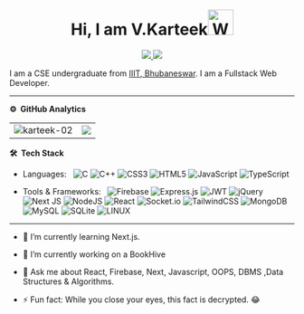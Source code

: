 
<p align="center"> <h1 align="center"> Hi, I am V.Karteek<img src="https://raw.githubusercontent.com/nixin72/nixin72/master/wave.gif" 
         alt="Waving hand animated gif"
         height="45"
         width="45" /></h1> </p>
<p align="center">
<a href="https://www.linkedin.com/in/v-karteek-07994a217/"><img src="https://img.shields.io/badge/LinkedIn-0077B5?style=for-the-badge&logo=linkedin&logoColor=white"/> </a>
<a href="mailto:karteekkarteek007@gmail.com"><img src="https://img.shields.io/badge/Gmail-D14836?style=for-the-badge&logo=gmail&logoColor=white"/> </a>
</p>

 I am a CSE undergraduate from [IIIT, Bhubaneswar](https://www.iiit-bh.ac.in/).
 I am a Fullstack Web Developer.

***
**⚙️ &nbsp;GitHub Analytics**
<table style="width:100%">
  <tr>
    <td> <img src="https://github-readme-stats.vercel.app/api?username=karteek-02&show_icons=true&theme=dark&locale=en&hide_border=true" alt="karteek-02" /></td>
    <td><img src="https://github-readme-stats.vercel.app/api/top-langs/?username=karteek-02&theme=dark&hide_border=true&layout=compact"></td>
  </tr>
</table>

**🛠 &nbsp;Tech Stack**

- Languages: &nbsp;
![C](https://img.shields.io/badge/c-%2300599C.svg?style=plastic&logo=c&logoColor=white) ![C++](https://img.shields.io/badge/c++-%2300599C.svg?style=plastic&logo=c%2B%2B&logoColor=white) ![CSS3](https://img.shields.io/badge/css3-%231572B6.svg?style=plastic&logo=css3&logoColor=white) ![HTML5](https://img.shields.io/badge/html5-%23E34F26.svg?style=plastic&logo=html5&logoColor=white) ![JavaScript](https://img.shields.io/badge/javascript-%23323330.svg?style=plastic&logo=javascript&logoColor=%23F7DF1E) ![TypeScript](https://img.shields.io/badge/typescript-%23007ACC.svg?style=plastic&logo=typescript&logoColor=white) 

- Tools & Frameworks: &nbsp;
![Firebase](https://img.shields.io/badge/firebase-%23039BE5.svg?style=plastic&logo=firebase) ![Express.js](https://img.shields.io/badge/express.js-%23404d59.svg?style=plastic&logo=express&logoColor=%2361DAFB) ![JWT](https://img.shields.io/badge/JWT-black?style=plastic&logo=JSON%20web%20tokens) ![jQuery](https://img.shields.io/badge/jquery-%230769AD.svg?style=plastic&logo=jquery&logoColor=white) ![Next JS](https://img.shields.io/badge/Next-black?style=plastic&logo=next.js&logoColor=white) ![NodeJS](https://img.shields.io/badge/node.js-6DA55F?style=plastic&logo=node.js&logoColor=white) ![React](https://img.shields.io/badge/react-%2320232a.svg?style=plastic&logo=react&logoColor=%2361DAFB) ![Socket.io](https://img.shields.io/badge/Socket.io-black?style=plastic&logo=socket.io&badgeColor=010101) ![TailwindCSS](https://img.shields.io/badge/tailwindcss-%2338B2AC.svg?style=plastic&logo=tailwind-css&logoColor=white) ![MongoDB](https://img.shields.io/badge/MongoDB-%234ea94b.svg?style=plastic&logo=mongodb&logoColor=white) ![MySQL](https://img.shields.io/badge/mysql-%2300f.svg?style=plastic&logo=mysql&logoColor=white) ![SQLite](https://img.shields.io/badge/sqlite-%2307405e.svg?style=plastic&logo=sqlite&logoColor=white) ![LINUX](https://img.shields.io/badge/Linux-FCC624?style=plastic&logo=linux&logoColor=black)

***

-  🔭 I’m currently learning Next.js.

-  🌱 I’m currently working on a BookHive

-  💬 Ask me about React, Firebase, Next, Javascript, OOPS, DBMS ,Data Structures & Algorithms.

-  ⚡ Fun fact: While you close your eyes, this fact is decrypted. 😂
